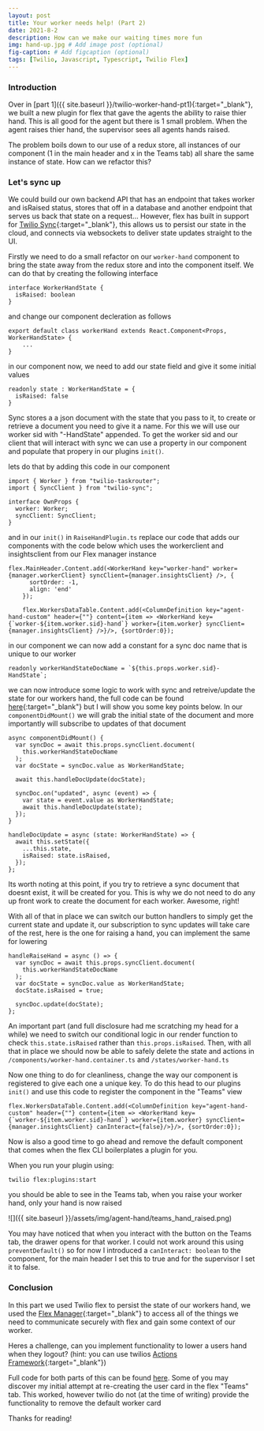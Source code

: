 ```yaml
---
layout: post
title: Your worker needs help! (Part 2)
date: 2021-8-2
description: How can we make our waiting times more fun
img: hand-up.jpg # Add image post (optional)
fig-caption: # Add figcaption (optional)
tags: [Twilio, Javascript, Typescript, Twilio Flex]
---
```


### Introduction
Over in [part 1]({{ site.baseurl }}/twilio-worker-hand-pt1){:target="_blank"}, we built a new plugin for flex that gave the agents the ability to raise thier hand. This is all good for the agent but there is 1 small problem. When the agent raises thier hand, the supervisor sees all agents hands raised.

The problem boils down to our use of a redux store, all instances of our component (1 in the main header and x in the Teams tab) all share the same instance of state. How can we refactor this?

### Let's sync up
We could build our own backend API that has an endpoint that takes worker and isRaised status, stores that off in a database and another endpoint that serves us back that state on a request... However, flex has built in support for [Twilio Sync](https://www.twilio.com/sync){:target="_blank"}, this allows us to persist our state in the cloud, and connects via websockets to deliver state updates straight to the UI. 

Firstly we need to do a small refactor on our `worker-hand` component to bring the state away from the redux store and into the component itself. We can do that by creating the following interface
```
interface WorkerHandState {
  isRaised: boolean
}
```
and change our component decleration as follows
```
export default class workerHand extends React.Component<Props, WorkerHandState> {
    ...
}
```
in our component now, we need to add our state field and give it some initial values
```
readonly state : WorkerHandState = {
  isRaised: false
}
```

Sync stores a a json document with the state that you pass to it, to create or retrieve a document you need to give it a name. For this we will use our worker sid with "-HandState" appended. To get the worker sid and our client that will interact with sync we can use a property in our component and populate that propery in our plugins `init()`.

lets do that by adding this code in our component
```
import { Worker } from "twilio-taskrouter";
import { SyncClient } from "twilio-sync";

interface OwnProps {
  worker: Worker;
  syncClient: SyncClient;
}
```
and in our `init()` in `RaiseHandPlugin.ts` replace our code that adds our components with the code below which uses the workerclient and insightsclient from our Flex manager instance
```
flex.MainHeader.Content.add(<WorkerHand key="worker-hand" worker={manager.workerClient} syncClient={manager.insightsClient} />, {
      sortOrder: -1,
      align: 'end'
    });

    flex.WorkersDataTable.Content.add(<ColumnDefinition key="agent-hand-custom" header={""} content={item => <WorkerHand key={`worker-${item.worker.sid}-hand`} worker={item.worker} syncClient={manager.insightsClient} />}/>, {sortOrder:0});
```
in our component we can now add a constant for a sync doc name that is unique to our worker
```
readonly workerHandStateDocName = `${this.props.worker.sid}-HandState`;
```
we can now introduce some logic to work with sync and retreive/update the state for our workers hand, the full code can be found [here](get-full-code){:target="_blank"} but I will show you some key points below.
In our `componentDidMount()` we will grab the initial state of the document and more importantly will subscribe to updates of that document
```
async componentDidMount() {
  var syncDoc = await this.props.syncClient.document(
    this.workerHandStateDocName
  );
  var docState = syncDoc.value as WorkerHandState;

  await this.handleDocUpdate(docState);

  syncDoc.on("updated", async (event) => {
    var state = event.value as WorkerHandState;
    await this.handleDocUpdate(state);
  });
}

handleDocUpdate = async (state: WorkerHandState) => {
  await this.setState({
    ...this.state,
    isRaised: state.isRaised,
  });
};
```
Its worth noting at this point, if you try to retrieve a sync document that doesnt exist, it will be created for you. This is why we do not need to do any up front work to create the document for each worker. Awesome, right!

With all of that in place we can switch our button handlers to simply get the current state and update it, our subscription to sync updates will take care of the rest, here is the one for raising a hand, you can implement the same for lowering
```
handleRaiseHand = async () => {
  var syncDoc = await this.props.syncClient.document(
    this.workerHandStateDocName
  );
  var docState = syncDoc.value as WorkerHandState;
  docState.isRaised = true;
  
  syncDoc.update(docState);
};
```
An important part (and full disclosure had me scratching my head for a while) we need to switch our conditional logic in our render function to check `this.state.isRaised` rather than `this.props.isRaised`.
Then, with all that in place we should now be able to safely delete the state and actions in `/components/worker-hand.container.ts` and `/states/worker-hand.ts`

Now one thing to do for cleanliness, change the way our component is registered to give each one a unique key. To do this head to our plugins `init()` and use this code to register the component in the "Teams" view
```
flex.WorkersDataTable.Content.add(<ColumnDefinition key="agent-hand-custom" header={""} content={item => <WorkerHand key={`worker-${item.worker.sid}-hand`} worker={item.worker} syncClient={manager.insightsClient} canInteract={false}/>}/>, {sortOrder:0});
```

Now is also a good time to go ahead and remove the default component that comes when the flex CLI boilerplates a plugin for you.

When you run your plugin using:
```
twilio flex:plugins:start
```

you should be able to see in the Teams tab, when you raise your worker hand, only your hand is now raised

![]({{ site.baseurl }}/assets/img/agent-hand/teams_hand_raised.png)

You may have noticed that when you interact with the button on the Teams tab, the drawer opens for that worker. I could not work around this using `preventDefault()` so for now I introduced a `canInteract: boolean` to the component, for the main header I set this to true and for the supervisor I set it to false.

### Conclusion
In this part we used Twilio flex to persist the state of our workers hand, we used the [Flex Manager](https://www.twilio.com/docs/flex/developer/ui/manager){:target="_blank"} to access all of the things we need to communicate securely with flex and gain some context of our worker.

Heres a challenge, can you implement functionality to lower a users hand when they logout? (hint: you can use twilios [Actions Framework](https://assets.flex.twilio.com/docs/releases/flex-ui/1.27.0/Actions.html){:target="_blank"})

Full code for both parts of this can be found [here](get-code). Some of you may discover my initial attempt at re-creating the user card in the flex "Teams" tab. This worked, however twilio do not (at the time of writing) provide the functionality to remove the default worker card

Thanks for reading!